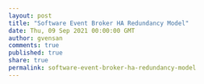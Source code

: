 ```yaml
---
layout: post
title: "Software Event Broker HA Redundancy Model"
date: Thu, 09 Sep 2021 00:00:00 GMT
author: gvensan
comments: true
published: true
share: true
permalink: software-event-broker-ha-redundancy-model
---
```

